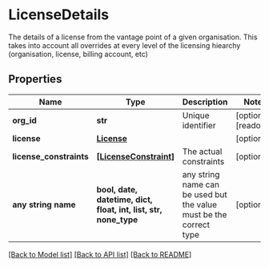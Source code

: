 # LicenseDetails

The details of a license from the vantage point of a given organisation.  This takes into account all overrides at every level of the licensing hiearchy (organisation, license, billing account, etc) 

## Properties
Name | Type | Description | Notes
------------ | ------------- | ------------- | -------------
**org_id** | **str** | Unique identifier | [optional] [readonly] 
**license** | [**License**](License.md) |  | [optional] 
**license_constraints** | [**[LicenseConstraint]**](LicenseConstraint.md) | The actual constraints  | [optional] 
**any string name** | **bool, date, datetime, dict, float, int, list, str, none_type** | any string name can be used but the value must be the correct type | [optional]

[[Back to Model list]](../README.md#documentation-for-models) [[Back to API list]](../README.md#documentation-for-api-endpoints) [[Back to README]](../README.md)


